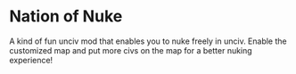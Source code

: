 # Nation of Nuke
 A kind of fun unciv mod that enables you to nuke freely in unciv.
 Enable the customized map and put more civs on the map for a better nuking experience!

